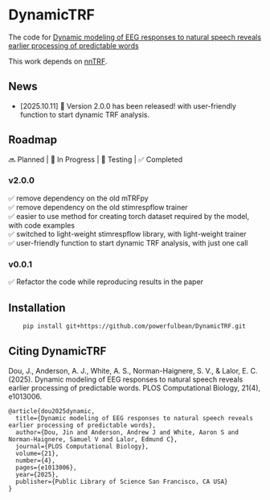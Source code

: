 # DynamicTRF

The code for [Dynamic modeling of EEG responses to natural speech reveals earlier processing of predictable words](https://doi.org/10.1101/2024.08.26.609779)

This work depends on [nnTRF](https://github.com/powerfulbean/nnTRF).

## News
- [2025.10.11] 🚀 Version 2.0.0 has been released! with user-friendly function to start dynamic TRF analysis.

## Roadmap
 🔜 Planned | 🚧 In Progress | 🧪 Testing | ✅ Completed 

### v2.0.0
✅ remove dependency on the old mTRFpy  
✅ remove dependency on the old stimrespflow trainer  
✅ easier to use method for creating torch dataset required by the model, with code examples  
✅ switched to light-weight stimrespflow library, with light-weight trainer  
✅ user-friendly function to start dynamic TRF analysis, with just one call

### v0.0.1
✅ Refactor the code while reproducing results in the paper


## Installation

```sh
    pip install git+https://github.com/powerfulbean/DynamicTRF.git
```


## Citing DynamicTRF
Dou, J., Anderson, A. J., White, A. S., Norman-Haignere, S. V., & Lalor, E. C. (2025). Dynamic modeling of EEG responses to natural speech reveals earlier processing of predictable words. PLOS Computational Biology, 21(4), e1013006.
```
@article{dou2025dynamic,
  title={Dynamic modeling of EEG responses to natural speech reveals earlier processing of predictable words},
  author={Dou, Jin and Anderson, Andrew J and White, Aaron S and Norman-Haignere, Samuel V and Lalor, Edmund C},
  journal={PLOS Computational Biology},
  volume={21},
  number={4},
  pages={e1013006},
  year={2025},
  publisher={Public Library of Science San Francisco, CA USA}
}
```
